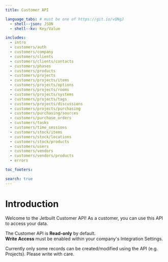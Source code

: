 ```yaml
---
title: Customer API

language_tabs: # must be one of https://git.io/vQNgJ
  - shell--json: JSON
  - shell--kv: Key/Value

includes:
  - intro
  - customers/auth
  - customers/company
  - customers/clients
  - customers/clients/contacts
  - customers/phases
  - customers/products
  - customers/projects
  - customers/projects/items
  - customers/projects/options
  - customers/projects/rooms
  - customers/projects/systems
  - customers/projects/tags
  - customers/projects/discussions
  - customers/projects/purchasing
  - customers/purchasing/sources
  - customers/purchase_orders
  - customers/tasks
  - customers/time_sessions
  - customers/stock/items
  - customers/stock/locations
  - customers/stock/products
  - customers/users
  - customers/vendors
  - customers/vendors/products
  - errors

toc_footers:

search: true
---
```


# Introduction

Welcome to the Jetbuilt Customer API! As a customer, you can use this API to access your data.

<aside class="notice">
  The Customer API is <strong>Read-only</strong> by default.
</aside>

<aside class="notice">
  <strong>Write Access</strong> must be enabled within your company's
  Integration Settings.
</aside>

Currently only some records can be created/modified using the API (e.g. Projects).
Please write with care.
